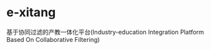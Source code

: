 # e-xitang
基于协同过滤的产教一体化平台(Industry-education Integration Platform Based On Collaborative Filtering)
